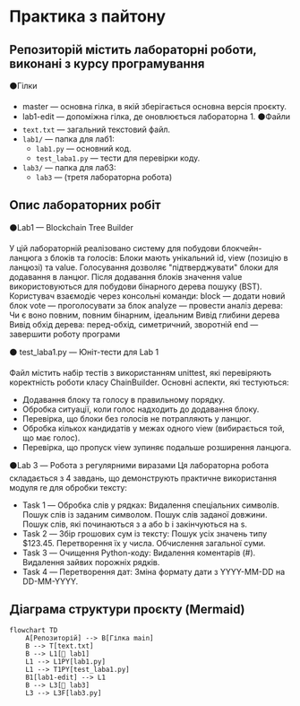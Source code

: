 # Практика з пайтону
## Репозиторій містить лабораторні роботи, виконані з курсу програмування 


 ⚫Гілки
- master — основна гілка, в якій зберігається основна версія проєкту.
- lab1-edit — допоміжна гілка, де оновлюється лабораторна 1.
 ⚫Файли 
- `text.txt` — загальний текстовий файл.
- `lab1/` — папка для лаб1:
  - `lab1.py` — основний код.
  - `test_laba1.py` — тести для перевірки коду.
- `lab3/` — папка для лаб3:
  - `lab3` — (третя лабораторна робота)
## Опис лабораторних робіт

 ⚫Lab1 — Blockchain Tree Builder

У цій лабораторній реалізовано систему для побудови блокчейн-ланцюга з блоків та голосів:
Блоки мають унікальний id, view (позицію в ланцюзі) та value.
Голосування дозволяє "підтверджувати" блоки для додавання в ланцюг.
Після додавання блоків значення value використовуються для побудови бінарного дерева пошуку (BST).
Користувач взаємодіє через консольні команди:
block — додати новий блок
vote — проголосувати за блок
analyze — провести аналіз дерева:
Чи є воно повним, повним бінарним, ідеальним
Вивід глибини дерева
Вивід обхід дерева: перед-обхід, симетричний, зворотній
end — завершити роботу програми

 ⚫ test_laba1.py — Юніт-тести для Lab 1

Файл містить набір тестів з використанням unittest, які перевіряють коректність роботи класу ChainBuilder.
Основні аспекти, які тестуються:
- Додавання блоку та голосу в правильному порядку.
- Обробка ситуації, коли голос надходить до додавання блоку.
- Перевірка, що блоки без голосів не потрапляють у ланцюг.
- Обробка кількох кандидатів у межах одного view (вибирається той, що має голос).
- Перевірка, що пропуск view зупиняє подальше розширення ланцюга.

 ⚫Lab 3 — Робота з регулярними виразами
Ця лабораторна робота складається з 4 завдань, що демонструють практичне використання модуля re для обробки тексту:

- Task 1 — Обробка слів у рядках:
Видалення спеціальних символів.
Пошук слів із заданим символом.
Пошук слів заданої довжини.
Пошук слів, які починаються з a або b і закінчуються на s.
- Task 2 — Збір грошових сум із тексту:
Пошук усіх значень типу $123.45.
Перетворення їх у числа.
Обчислення загальної суми.
- Task 3 — Очищення Python-коду:
Видалення коментарів (#).
Видалення зайвих порожніх рядків.
- Task 4 — Перетворення дат:
Зміна формату дати з YYYY-MM-DD на DD-MM-YYYY.


##  Діаграма структури проєкту (Mermaid)

```mermaid
flowchart TD
    A[Репозиторій] --> B[Гілка main]
    B --> T[text.txt]
    B --> L1[📁 lab1]
    L1 --> L1PY[lab1.py]
    L1 --> T1PY[test_laba1.py]
    B1[lab1-edit] --> L1
    B --> L3[📁 lab3]
    L3 --> L3F[lab3.py]
